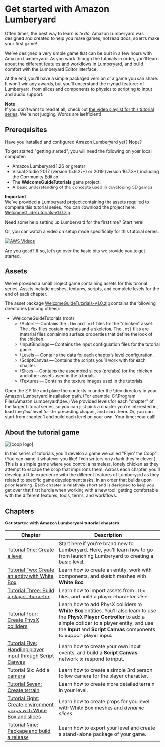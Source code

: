 # Get started with Amazon Lumberyard<a name="wg-getstarted"></a>

Often times, the best way to learn is *to do*\. Amazon Lumberyard was designed and created to help you make games, not read docs, so let’s make your first game\!

We’ve designed a very simple game that can be built in a few hours with Amazon Lumberyard\. As you work through the tutorials in order, you’ll learn about the different features and workflows in Lumberyard, and build comfort with the Lumberyard Editor interface\.

At the end, you’ll have a simple packaged version of a game you can share\. It won’t win any awards, but you’ll understand the myriad features of Lumberyard, from slices and components to physics to scripting to input and audio support\.

**Note**  
If you don’t want to read at all, check out [the video playlist for this tutorial series](https://www.youtube.com/playlist?list=PLjd5NhkT3LshLaEZY6R6HFBr6xSaI2tHF)\. We’re not judging\. Words are inefficient\!

## Prerequisites<a name="getstarted-prereqs"></a>

Have you installed and configured Amazon Lumberyard yet? Nope?

To get started "getting started", you will need the following on your local computer:
+ Amazon Lumberyard 1\.26 or greater
+ Visual Studio 2017 \(version 15\.9\.27\+\) or 2019 \(version 16\.7\.3\+\), including the Community Edition
+ The **WelcomeGuideTutorials** game project\.
+ A basic understanding of the concepts used in developing 3D games

**Important**  
We’ve provided a Lumberyard project containing the assets required to complete this tutorial series\. You can download the project here: [WelcomeGuideTutorials\-v1\.0\.zip](https://d3bqhfbip4ze4a.cloudfront.net/tutorials/WelcomeGuideTutorials-v1.0.zip) 

Need some help setting up Lumberyard for the first time? [Start here\!](wg-install.md) 

Or, you can watch a video on setup made specifically for this tutorial series:

[![AWS Videos](http://img.youtube.com/vi/https://www.youtube.com/embed/EnmbFSJ0ZWo?rel=0/0.jpg)](http://www.youtube.com/watch?v=https://www.youtube.com/embed/EnmbFSJ0ZWo?rel=0)

Are you good? If so, let’s go over the basic bits we provide you to get started\.

## Assets<a name="getstarted-bits"></a>

We’ve provided a small project game containing assets for this tutorial series\. Assets include meshes, textures, scripts, and complete levels for the end of each chapter\.

The asset package [WelcomeGuideTutorials\-v1\.0\.zip](https://d3bqhfbip4ze4a.cloudfront.net/tutorials/WelcomeGuideTutorials-v1.0.zip) contains the following directories \(among others\):
+ \\WelcomeGuideTutorials \(root\)
  + \\Actors — Contains the `.fbx` and `.mtl` files for the "chicken" asset\. The `.fbx` files contain meshes and a skeleton\. The `.mtl` files are material files containing surface properties that define the look of the chicken\.
  + \\InputBindings — Contains the input configuration files for the tutorial game\.
  + \\Levels — Contains the data for each chapter’s level configuration\.
  + \\ScriptCanvas — Contains the scripts you’ll work with for each chapter\.
  + \\Slices — Contains the assembled slices \(prefabs\) for the chicken and other assets used in the tutorials\.
  + \\Textures — Contains the texture images used in the tutorials\.

Open the ZIP file and place the contents in under the \\dev directory in your Amazon Lumberyard installation path\. \(For example, C:\\Program Files\\Amazon Lumberyard\\dev\.\) We provided levels for each "chapter" of the larger tutorial series, so you can just pick a chapter you’re interested in, load the *final* level for the preceding chapter, and start there\. Or, you can start from chapter 1 and build each level on your own\. Your time; your call\!

## About the tutorial game<a name="about-the-tutorial-game"></a>

![\[coop logo\]](http://docs.aws.amazon.com/lumberyard/latest/welcomeguide/images/coop_logo.png)

In this series of tutorials, you’ll develop a game we called "Flyin' the Coop"\. \(You can name it whatever you like\! Tech writers only *think* they’re clever\.\) This is a simple game where you control a nameless, lonely chicken as they attempt to escape the coop that imprisons them\. Across each chapter, you’ll develop a little experience with the different features of Lumberyard as they related to specific game development tasks, in an order that builds upon prior learning\. Each chapter is relatively short and is designed to help you get over that first hurdle when working with a new tool: getting comfortable with the different features, tools, terms, and workflows\.

## Chapters<a name="chapters"></a>


**Get started with Amazon Lumberyard tutorial chapters**  

| Chapter | Description | 
| --- | --- | 
|   [Tutorial One: Create a level](tutor-ch01-create-a-level.md)   |  Start here if you’re brand new to Lumberyard\. Here, you’ll learn how to go from launching Lumberyard to creating a basic level\.  | 
|   [Tutorial Two: Create an entity with White Box](tutor-ch02-create-an-entity.md)   |  Learn how to create an entity, work with components, and sketch meshes with **White Box**\.  | 
|   [Tutorial Three: Build a player character](tutor-ch03-build-a-player-character.md)   |  Learn how to import assets from `.fbx` files, and build a player character *slice*\.  | 
|   [Tutorial Four: Create PhysX colliders](tutor-ch04-create-physx-colliders.md)   |  Learn how to add PhysX colliders to **White Box** entities\. You’ll also learn to use the **PhysX Player Controller** to add a simple collider to a player entity, and use the **Input** and **Script Canvas** components to support player input\.  | 
|   [Tutorial Five: Handling player input through Script Canvas](tutor-ch05-player-input.md)   |  Learn how to create your own input events, and build a **Script Canvas** network to respond to input\.  | 
|   [Tutorial Six: Add a camera](tutor-ch06-add-a-camera.md)   |  Learn how to create a simple 3rd person follow camera for the player character\.  | 
|   [Tutorial Seven: Create terrain](tutor-ch07-create-terrain.md)   |  Learn how to create more detailed terrain in your level\.  | 
|   [Tutorial Eight: Create environment props with White Box and slices](tutor-ch08-create-props-with-slices.md)   |  Learn how to create props for you level with White Box meshes and *dynamic slices*\.  | 
|   [Tutorial Nine: Package and build a release](tutor-ch09-build-and-release.md)   |  Learn how to export your level and create a stand\-alone package of your game\.  | 